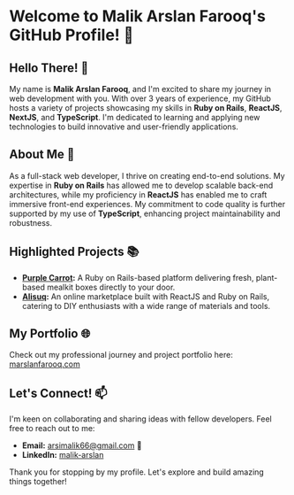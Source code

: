 # Welcome to Malik Arslan Farooq's GitHub Profile! 🚀

## Hello There! 👋

My name is **Malik Arslan Farooq**, and I'm excited to share my journey in web development with you. With over 3 years of experience, my GitHub hosts a variety of projects showcasing my skills in **Ruby on Rails**, **ReactJS**, **NextJS**, and **TypeScript**. I'm dedicated to learning and applying new technologies to build innovative and user-friendly applications.

## About Me 🌟

As a full-stack web developer, I thrive on creating end-to-end solutions. My expertise in **Ruby on Rails** has allowed me to develop scalable back-end architectures, while my proficiency in **ReactJS** has enabled me to craft immersive front-end experiences. My commitment to code quality is further supported by my use of **TypeScript**, enhancing project maintainability and robustness.

## Highlighted Projects 📚

- **[Purple Carrot](www.purplecarrot.com):** A Ruby on Rails-based platform delivering fresh, plant-based mealkit boxes directly to your door.
- **[Alisuq](www.alisuq.com):** An online marketplace built with ReactJS and Ruby on Rails, catering to DIY enthusiasts with a wide range of materials and tools.

## My Portfolio 🌐

Check out my professional journey and project portfolio here: [marslanfarooq.com](https://www.marslanfarooq.com/)

## Let's Connect! 📫

I'm keen on collaborating and sharing ideas with fellow developers. Feel free to reach out to me:

- **Email:** arsimalik66@gmail.com 📧
- **LinkedIn:** [malik-arslan](https://www.linkedin.com/in/malik-arslan-706832125)

Thank you for stopping by my profile. Let's explore and build amazing things together!
